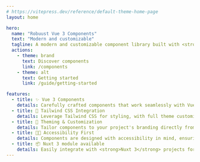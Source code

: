 ```yaml
---
# https://vitepress.dev/reference/default-theme-home-page
layout: home

hero:
  name: "Robuust Vue 3 Components"
  text: "Modern and customizable"
  tagline: A modern and customizable component library built with <strong>Vue 3</strong> and <strong>Tailwind CSS</strong>.
  actions:
    - theme: brand
      text: Discover components
      link: /components
    - theme: alt
      text: Getting started
      link: /guide/getting-started

features:
  - title: ✨ Vue 3 Components
    details: Carefully crafted components that work seamlessly with Vue 3
  - title: 💎 Tailwind CSS Integration
    details: Leverage Tailwind CSS for styling, with full theme customization support
  - title: 🎨 Theming & Customization
    details: Tailor components to your project's branding directly from the <strong>tailwind.config.js</strong>
  - title: 🖖🏽 Accessibility First
    details: Components are designed with accessibility in mind, ensuring compliance with best practices
  - title: 📦 Nuxt 3 module available
    details: Easily integrate with <strong>Nuxt 3</strong> projects for seamless server-side rendering and enhanced performance
---
```

